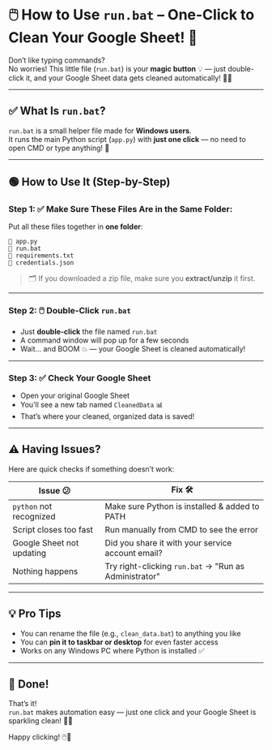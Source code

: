 # 🖱️ How to Use `run.bat` – One-Click to Clean Your Google Sheet! 🚀

Don’t like typing commands?  
No worries! This little file (`run.bat`) is your **magic button** 💡 — just double-click it, and your Google Sheet data gets cleaned automatically! 🧹✨

---

## ✅ What Is `run.bat`?

`run.bat` is a small helper file made for **Windows users**.  
It runs the main Python script (`app.py`) with **just one click** — no need to open CMD or type anything! 🙌

---

## 🟢 How to Use It (Step-by-Step)

### Step 1: ✅ Make Sure These Files Are in the Same Folder:
Put all these files together in **one folder**:
```
📄 app.py
📄 run.bat
📄 requirements.txt
📄 credentials.json
```

> 🗂️ If you downloaded a zip file, make sure you **extract/unzip** it first.

---

### Step 2: 🖱️ Double-Click `run.bat`

- Just **double-click** the file named `run.bat`  
- A command window will pop up for a few seconds
- Wait… and BOOM 💥 — your Google Sheet is cleaned automatically!

---

### Step 3: ✅ Check Your Google Sheet

- Open your original Google Sheet
- You’ll see a new tab named `CleanedData` 📊
- That’s where your cleaned, organized data is saved!

---

## ⚠️ Having Issues?

Here are quick checks if something doesn’t work:

| Issue 😕                                   | Fix 🛠️ |
|---------------------------               |--------           |
| `python` not recognized          |  Make sure Python is installed & added to PATH |
| Script closes too fast              |  Run manually from CMD to see the error |
| Google Sheet not updating      |  Did you share it with your service account email? |
| Nothing happens                     |  Try right-clicking `run.bat` → "Run as Administrator" |

---

## 💡 Pro Tips

- You can rename the file (e.g., `clean_data.bat`) to anything you like
- You can **pin it to taskbar or desktop** for even faster access
- Works on any Windows PC where Python is installed ✅

---

## 🎉 Done!

That’s it!  
`run.bat` makes automation easy — just one click and your Google Sheet is sparkling clean! 💼✨

Happy clicking! 🖱️💚
